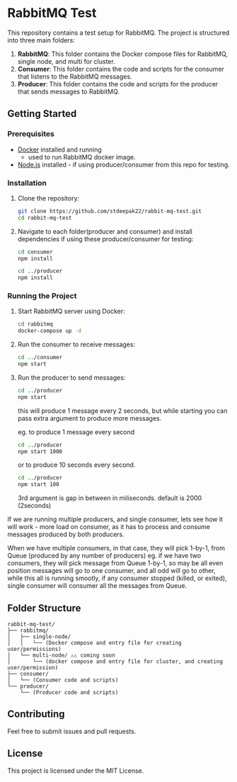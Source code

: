 # RabbitMQ Test

This repository contains a test setup for RabbitMQ. The project is structured into three main folders:

1. **RabbitMQ**: This folder contains the Docker compose files for RabbitMQ, single node, and multi for cluster.
2. **Consumer**: This folder contains the code and scripts for the consumer that listens to the RabbitMQ messages.
3. **Producer**: This folder contains the code and scripts for the producer that sends messages to RabbitMQ.

## Getting Started

### Prerequisites

- [Docker](https://www.docker.com/get-started) installed and running
    - used to run RabbitMQ docker image.
- [Node.js](https://nodejs.org/) installed  - if using producer/consumer from this repo for testing.

### Installation

1. Clone the repository:
    ```sh
    git clone https://github.com/stdeepak22/rabbit-mq-test.git
    cd rabbit-mq-test
    ```

2. Navigate to each folder(producer and consumer) and install dependencies if using these producer/consumer for testing:
    ```sh
    cd consumer
    npm install

    cd ../producer
    npm install
    ```

### Running the Project

1. Start RabbitMQ server using Docker:
    ```sh
    cd rabbitmq
    docker-compose up -d
    ```
2. Run the consumer to receive messages:
    ```sh
    cd ../consumer
    npm start
    ```
3. Run the producer to send messages:
    ```sh
    cd ../producer
    npm start
    ```
    this will produce 1 message every 2 seconds, but while starting you can pass extra argument to produce more messages.
    
    eg. to produce 1 message every second
    ```sh
    cd ../producer
    npm start 1000
    ```
    or to produce 10 seconds every second.
    ```sh
    cd ../producer
    npm start 100
    ```

    3rd argument is gap in between in miliseconds. default is 2000 (2seconds) 

If we are running multiple producers, and single consumer, lets see how it will work - more load on consumer, as it has to process and consume messages produced by both producers.

When we have multiple consumers, in that case, they will pick 1-by-1, from Queue (produced by any number of producers) eg. if we have two consumers, they will pick message from Queue 1-by-1, so may be all even position messages will go to one consumer, and all odd will go to other, while this all is running smootly, if any consumer stopped (killed, or exited), single consumer will consumer all the messages from Queue.

## Folder Structure

```
rabbit-mq-test/
├── rabbitmq/
│   ├── single-node/
│   │   └── (Docker compose and entry file for creating user/permissions)
│   └── multi-node/ ⚠️⚠️ coming soon
│       └── (docker compose and entry file for cluster, and creating user/permission)
├── consumer/
│   └── (Consumer code and scripts)
└── producer/
    └── (Producer code and scripts)
```

## Contributing

Feel free to submit issues and pull requests.

## License

This project is licensed under the MIT License.
